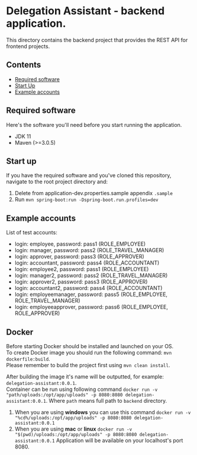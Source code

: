 # Delegation Assistant - backend application.
This directory contains the backend project that provides the REST API for frontend projects.

## Contents
- [Required software](#required-software)
- [Start Up](#start-up)
- [Example accounts](#example-accounts)

## Required software

Here's the software you'll need before you start running the application.
- JDK 11
- Maven (>=3.0.5)

## Start up
If you have the required software and you've cloned this repository, navigate to the root project directory and:
1. Delete from application-dev.properties.sample appendix `.sample`
2. Run ```mvn spring-boot:run -Dspring-boot.run.profiles=dev```

## Example accounts
List of test accounts:
- login: employee, password: pass1 (ROLE_EMPLOYEE)
- login: manager, password: pass2 (ROLE_TRAVEL_MANAGER)
- login: approver, password: pass3 (ROLE_APPROVER)
- login: accountant, password: pass4 (ROLE_ACCOUNTANT)
- login: employee2, password: pass1 (ROLE_EMPLOYEE)
- login: manager2, password: pass2 (ROLE_TRAVEL_MANAGER)
- login: approver2, password: pass3 (ROLE_APPROVER)
- login: accountant2, password: pass4 (ROLE_ACCOUNTANT)
- login: employeemanager, password: pass5 (ROLE_EMPLOYEE, ROLE_TRAVEL_MANAGER)
- login: employeeapprover, password: pass6 (ROLE_EMPLOYEE, ROLE_APPROVER)

## Docker
Before starting Docker should be installed and launched on your OS. \
To create Docker image you should run the following command: `mvn dockerfile:build`. \
Please remember to build the project first using `mvn clean install`.

After building the image it's name will be outputted, for example: `delegation-assistant:0.0.1`. \
Container can be run using following command `docker run -v "path/uploads:/opt/app/uploads" -p 8080:8080 delegation-assistant:0.0.1`. 
Where `path` means full path to `backend` directory.
1. When you are using **windows** you can use this command `docker run -v "%cd%/uploads:/opt/app/uploads" -p 8080:8080 delegation-assistant:0.0.1`
2. When you are using **mac** or **linux** `docker run -v "$(pwd)/uploads:/opt/app/uploads" -p 8080:8080 delegation-assistant:0.0.1`
Application will be available on your localhost's port 8080.
